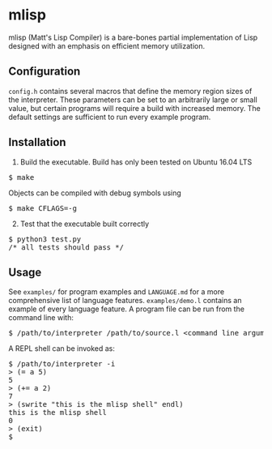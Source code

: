 # mlisp
mlisp (Matt's Lisp Compiler) is a bare-bones partial implementation of Lisp designed with an emphasis on
efficient memory utilization.
## Configuration
<code>config.h</code> contains several macros that define the memory region sizes of the interpreter.
These parameters can be set to an arbitrarily large or small value, but certain programs will require a build with
increased memory. The default settings are sufficient to run every example program.
## Installation
1. Build the executable. Build has only been tested on Ubuntu 16.04 LTS
<pre>$ make</pre>
Objects can be compiled with debug symbols using
<pre>$ make CFLAGS=-g</pre>
2. Test that the executable built correctly
<pre>$ python3 test.py
/* all tests should pass */</pre> 
## Usage
See <code>examples/</code> for program examples and <code>LANGUAGE.md</code> 
for a more comprehensive list of language features. <code>examples/demo.l</code> contains an example of every language feature.
A program file can be run from the command line with:
<pre>$ /path/to/interpreter /path/to/source.l &lt;command line arguments&gt;</pre>
A REPL shell can be invoked as:
<pre>$ /path/to/interpreter -i
&gt; (= a 5)
5
&gt; (+= a 2)
7
&gt; (swrite "this is the mlisp shell" endl)
this is the mlisp shell
0
&gt; (exit)
$</pre>
